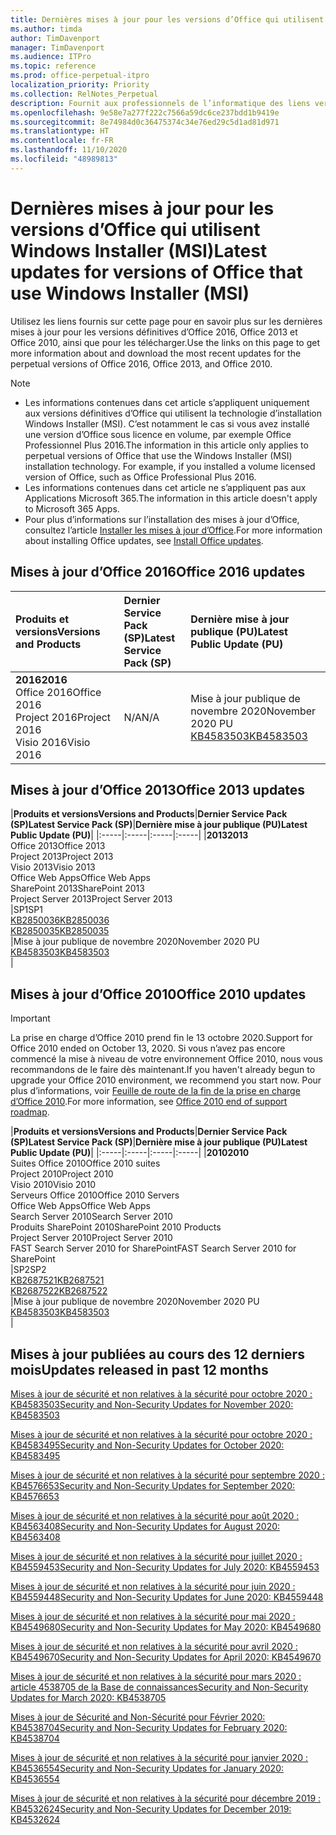 ```yaml
---
title: Dernières mises à jour pour les versions d’Office qui utilisent Windows Installer (MSI)
ms.author: timda
author: TimDavenport
manager: TimDavenport
ms.audience: ITPro
ms.topic: reference
ms.prod: office-perpetual-itpro
localization_priority: Priority
ms.collection: RelNotes_Perpetual
description: Fournit aux professionnels de l’informatique des liens vers les dernières informations sur les mises à jour pour les versions définitives d’Office 2016, Office 2013 et Office 2010
ms.openlocfilehash: 9e58e7a277f222c7566a59dc6ce237bdd1b9419e
ms.sourcegitcommit: 8e74984d0c36475374c34e76ed29c5d1ad81d971
ms.translationtype: HT
ms.contentlocale: fr-FR
ms.lasthandoff: 11/10/2020
ms.locfileid: "48989813"
---
```

# <a name="latest-updates-for-versions-of-office-that-use-windows-installer-msi"></a><span data-ttu-id="a1576-103">Dernières mises à jour pour les versions d’Office qui utilisent Windows Installer (MSI)</span><span class="sxs-lookup"><span data-stu-id="a1576-103">Latest updates for versions of Office that use Windows Installer (MSI)</span></span>

<span data-ttu-id="a1576-104">Utilisez les liens fournis sur cette page pour en savoir plus sur les dernières mises à jour pour les versions définitives d’Office 2016, Office 2013 et Office 2010, ainsi que pour les télécharger.</span><span class="sxs-lookup"><span data-stu-id="a1576-104">Use the links on this page to get more information about and download the most recent updates for the perpetual versions of Office 2016, Office 2013, and Office 2010.</span></span>
  
 
> [!NOTE]
> - <span data-ttu-id="a1576-p101">Les informations contenues dans cet article s’appliquent uniquement aux versions définitives d’Office qui utilisent la technologie d’installation Windows Installer (MSI). C’est notamment le cas si vous avez installé une version d’Office sous licence en volume, par exemple Office Professionnel Plus 2016.</span><span class="sxs-lookup"><span data-stu-id="a1576-p101">The information in this article only applies to perpetual versions of Office that use the Windows Installer (MSI) installation technology. For example, if you installed a volume licensed version of Office, such as Office Professional Plus 2016.</span></span>
> - <span data-ttu-id="a1576-107">Les informations contenues dans cet article ne s’appliquent pas aux Applications Microsoft 365.</span><span class="sxs-lookup"><span data-stu-id="a1576-107">The information in this article doesn't apply to Microsoft 365 Apps.</span></span>
> - <span data-ttu-id="a1576-108">Pour plus d’informations sur l’installation des mises à jour d’Office, consultez l’article [Installer les mises à jour d’Office](https://support.office.com/article/2ab296f3-7f03-43a2-8e50-46de917611c5).</span><span class="sxs-lookup"><span data-stu-id="a1576-108">For more information about installing Office updates, see [Install Office updates](https://support.office.com/article/2ab296f3-7f03-43a2-8e50-46de917611c5).</span></span> 


## <a name="office-2016-updates"></a><span data-ttu-id="a1576-109">Mises à jour d’Office 2016</span><span class="sxs-lookup"><span data-stu-id="a1576-109">Office 2016 updates</span></span>

|<span data-ttu-id="a1576-110">**Produits et versions**</span><span class="sxs-lookup"><span data-stu-id="a1576-110">**Versions and Products**</span></span>|<span data-ttu-id="a1576-111">**Dernier Service Pack (SP)**</span><span class="sxs-lookup"><span data-stu-id="a1576-111">**Latest Service Pack (SP)**</span></span>|<span data-ttu-id="a1576-112">**Dernière mise à jour publique (PU)**</span><span class="sxs-lookup"><span data-stu-id="a1576-112">**Latest Public Update (PU)**</span></span>|
|:-----|:-----|:-----|
|<span data-ttu-id="a1576-113">**2016**</span><span class="sxs-lookup"><span data-stu-id="a1576-113">**2016**</span></span> <br/> <span data-ttu-id="a1576-114">Office 2016</span><span class="sxs-lookup"><span data-stu-id="a1576-114">Office 2016</span></span>  <br/> <span data-ttu-id="a1576-115">Project 2016</span><span class="sxs-lookup"><span data-stu-id="a1576-115">Project 2016</span></span>  <br/> <span data-ttu-id="a1576-116">Visio 2016</span><span class="sxs-lookup"><span data-stu-id="a1576-116">Visio 2016</span></span>  <br/> |<span data-ttu-id="a1576-117">N/A</span><span class="sxs-lookup"><span data-stu-id="a1576-117">N/A</span></span>  <br/> |<span data-ttu-id="a1576-118">Mise à jour publique de novembre 2020</span><span class="sxs-lookup"><span data-stu-id="a1576-118">November 2020 PU</span></span>  <br/> [<span data-ttu-id="a1576-119">KB4583503</span><span class="sxs-lookup"><span data-stu-id="a1576-119">KB4583503</span></span>](https://support.microsoft.com/help/4583503) <br/> |
   
## <a name="office-2013-updates"></a><span data-ttu-id="a1576-120">Mises à jour d’Office 2013</span><span class="sxs-lookup"><span data-stu-id="a1576-120">Office 2013 updates</span></span>

|<span data-ttu-id="a1576-121">**Produits et versions**</span><span class="sxs-lookup"><span data-stu-id="a1576-121">**Versions and Products**</span></span>|<span data-ttu-id="a1576-122">**Dernier Service Pack (SP)**</span><span class="sxs-lookup"><span data-stu-id="a1576-122">**Latest Service Pack (SP)**</span></span>|<span data-ttu-id="a1576-123">**Dernière mise à jour publique (PU)**</span><span class="sxs-lookup"><span data-stu-id="a1576-123">**Latest Public Update (PU)**</span></span>|
|:-----|:-----|:-----|:-----|
|<span data-ttu-id="a1576-124">**2013**</span><span class="sxs-lookup"><span data-stu-id="a1576-124">**2013**</span></span> <br/> <span data-ttu-id="a1576-125">Office 2013</span><span class="sxs-lookup"><span data-stu-id="a1576-125">Office 2013</span></span>  <br/> <span data-ttu-id="a1576-126">Project 2013</span><span class="sxs-lookup"><span data-stu-id="a1576-126">Project 2013</span></span>  <br/> <span data-ttu-id="a1576-127">Visio 2013</span><span class="sxs-lookup"><span data-stu-id="a1576-127">Visio 2013</span></span>  <br/> <span data-ttu-id="a1576-128">Office Web Apps</span><span class="sxs-lookup"><span data-stu-id="a1576-128">Office Web Apps</span></span>  <br/> <span data-ttu-id="a1576-129">SharePoint 2013</span><span class="sxs-lookup"><span data-stu-id="a1576-129">SharePoint 2013</span></span>  <br/> <span data-ttu-id="a1576-130">Project Server 2013</span><span class="sxs-lookup"><span data-stu-id="a1576-130">Project Server 2013</span></span>  <br/> |<span data-ttu-id="a1576-131">SP1</span><span class="sxs-lookup"><span data-stu-id="a1576-131">SP1</span></span> <br/> [<span data-ttu-id="a1576-132">KB2850036</span><span class="sxs-lookup"><span data-stu-id="a1576-132">KB2850036</span></span>](https://support.microsoft.com/kb/2850036) <br/>[<span data-ttu-id="a1576-133">KB2850035</span><span class="sxs-lookup"><span data-stu-id="a1576-133">KB2850035</span></span>](https://support.microsoft.com/kb/2850035) <br/> |<span data-ttu-id="a1576-134">Mise à jour publique de novembre 2020</span><span class="sxs-lookup"><span data-stu-id="a1576-134">November 2020 PU</span></span>  <br/> [<span data-ttu-id="a1576-135">KB4583503</span><span class="sxs-lookup"><span data-stu-id="a1576-135">KB4583503</span></span>](https://support.microsoft.com/help/4583503) <br/> |
   
## <a name="office-2010-updates"></a><span data-ttu-id="a1576-136">Mises à jour d’Office 2010</span><span class="sxs-lookup"><span data-stu-id="a1576-136">Office 2010 updates</span></span>
> [!IMPORTANT]
> <span data-ttu-id="a1576-137">La prise en charge d’Office 2010 prend fin le 13 octobre 2020.</span><span class="sxs-lookup"><span data-stu-id="a1576-137">Support for Office 2010 ended on October 13, 2020.</span></span> <span data-ttu-id="a1576-138">Si vous n’avez pas encore commencé la mise à niveau de votre environnement Office 2010, nous vous recommandons de le faire dès maintenant.</span><span class="sxs-lookup"><span data-stu-id="a1576-138">If you haven't already begun to upgrade your Office 2010 environment, we recommend you start now.</span></span> <span data-ttu-id="a1576-139">Pour plus d’informations, voir [Feuille de route de la fin de la prise en charge d’Office 2010](https://docs.microsoft.com/DeployOffice/office-2010-end-support-roadmap).</span><span class="sxs-lookup"><span data-stu-id="a1576-139">For more information, see [Office 2010 end of support roadmap](https://docs.microsoft.com/DeployOffice/office-2010-end-support-roadmap).</span></span> 

|<span data-ttu-id="a1576-140">**Produits et versions**</span><span class="sxs-lookup"><span data-stu-id="a1576-140">**Versions and Products**</span></span>|<span data-ttu-id="a1576-141">**Dernier Service Pack (SP)**</span><span class="sxs-lookup"><span data-stu-id="a1576-141">**Latest Service Pack (SP)**</span></span>|<span data-ttu-id="a1576-142">**Dernière mise à jour publique (PU)**</span><span class="sxs-lookup"><span data-stu-id="a1576-142">**Latest Public Update (PU)**</span></span>|
|:-----|:-----|:-----|:-----|
|<span data-ttu-id="a1576-143">**2010**</span><span class="sxs-lookup"><span data-stu-id="a1576-143">**2010**</span></span> <br/> <span data-ttu-id="a1576-144">Suites Office 2010</span><span class="sxs-lookup"><span data-stu-id="a1576-144">Office 2010 suites</span></span>  <br/> <span data-ttu-id="a1576-145">Project 2010</span><span class="sxs-lookup"><span data-stu-id="a1576-145">Project 2010</span></span>  <br/> <span data-ttu-id="a1576-146">Visio 2010</span><span class="sxs-lookup"><span data-stu-id="a1576-146">Visio 2010</span></span>  <br/> <span data-ttu-id="a1576-147">Serveurs Office 2010</span><span class="sxs-lookup"><span data-stu-id="a1576-147">Office 2010 Servers</span></span>  <br/> <span data-ttu-id="a1576-148">Office Web Apps</span><span class="sxs-lookup"><span data-stu-id="a1576-148">Office Web Apps</span></span>  <br/> <span data-ttu-id="a1576-149">Search Server 2010</span><span class="sxs-lookup"><span data-stu-id="a1576-149">Search Server 2010</span></span>  <br/> <span data-ttu-id="a1576-150">Produits SharePoint 2010</span><span class="sxs-lookup"><span data-stu-id="a1576-150">SharePoint 2010 Products</span></span>  <br/> <span data-ttu-id="a1576-151">Project Server 2010</span><span class="sxs-lookup"><span data-stu-id="a1576-151">Project Server 2010</span></span>  <br/> <span data-ttu-id="a1576-152">FAST Search Server 2010 for SharePoint</span><span class="sxs-lookup"><span data-stu-id="a1576-152">FAST Search Server 2010 for SharePoint</span></span>  <br/> |<span data-ttu-id="a1576-153">SP2</span><span class="sxs-lookup"><span data-stu-id="a1576-153">SP2</span></span> <br/>[<span data-ttu-id="a1576-154">KB2687521</span><span class="sxs-lookup"><span data-stu-id="a1576-154">KB2687521</span></span>](https://support.microsoft.com/kb/2687521) <br/> [<span data-ttu-id="a1576-155">KB2687522</span><span class="sxs-lookup"><span data-stu-id="a1576-155">KB2687522</span></span>](https://support.microsoft.com/kb/2687522) <br/> |<span data-ttu-id="a1576-156">Mise à jour publique de novembre 2020</span><span class="sxs-lookup"><span data-stu-id="a1576-156">November 2020 PU</span></span>  <br/> [<span data-ttu-id="a1576-157">KB4583503</span><span class="sxs-lookup"><span data-stu-id="a1576-157">KB4583503</span></span>](https://support.microsoft.com/help/4583503) <br/> |
   

   
## <a name="updates-released-in-past-12-months"></a><span data-ttu-id="a1576-158">Mises à jour publiées au cours des 12 derniers mois</span><span class="sxs-lookup"><span data-stu-id="a1576-158">Updates released in past 12 months</span></span>
[<span data-ttu-id="a1576-159">Mises à jour de sécurité et non relatives à la sécurité pour octobre 2020 : KB4583503</span><span class="sxs-lookup"><span data-stu-id="a1576-159">Security and Non-Security Updates for November 2020: KB4583503</span></span>](https://support.microsoft.com/help/4583503)

[<span data-ttu-id="a1576-160">Mises à jour de sécurité et non relatives à la sécurité pour octobre 2020 : KB4583495</span><span class="sxs-lookup"><span data-stu-id="a1576-160">Security and Non-Security Updates for October 2020: KB4583495</span></span>](https://support.microsoft.com/help/4583495)

[<span data-ttu-id="a1576-161">Mises à jour de sécurité et non relatives à la sécurité pour septembre 2020 : KB4576653</span><span class="sxs-lookup"><span data-stu-id="a1576-161">Security and Non-Security Updates for September 2020: KB4576653</span></span>](https://support.microsoft.com/help/4576653)

[<span data-ttu-id="a1576-162">Mises à jour de sécurité et non relatives à la sécurité pour août 2020 : KB4563408</span><span class="sxs-lookup"><span data-stu-id="a1576-162">Security and Non-Security Updates for August 2020: KB4563408</span></span>](https://support.microsoft.com/help/4563408)

[<span data-ttu-id="a1576-163">Mises à jour de sécurité et non relatives à la sécurité pour juillet 2020 : KB4559453</span><span class="sxs-lookup"><span data-stu-id="a1576-163">Security and Non-Security Updates for July 2020: KB4559453</span></span>](https://support.microsoft.com/help/4559453)

[<span data-ttu-id="a1576-164">Mises à jour de sécurité et non relatives à la sécurité pour juin 2020 : KB4559448</span><span class="sxs-lookup"><span data-stu-id="a1576-164">Security and Non-Security Updates for June 2020: KB4559448</span></span>](https://support.microsoft.com/help/4559448)

[<span data-ttu-id="a1576-165">Mises à jour de sécurité et non relatives à la sécurité pour mai 2020 : KB4549680</span><span class="sxs-lookup"><span data-stu-id="a1576-165">Security and Non-Security Updates for May 2020: KB4549680</span></span>](https://support.microsoft.com/help/4549680)

[<span data-ttu-id="a1576-166">Mises à jour de sécurité et non relatives à la sécurité pour avril 2020 : KB4549670</span><span class="sxs-lookup"><span data-stu-id="a1576-166">Security and Non-Security Updates for April 2020: KB4549670</span></span>](https://support.microsoft.com/help/4549670)

[<span data-ttu-id="a1576-167">Mises à jour de sécurité et non relatives à la sécurité pour mars 2020 : article 4538705 de la Base de connaissances</span><span class="sxs-lookup"><span data-stu-id="a1576-167">Security and Non-Security Updates for March 2020: KB4538705</span></span>](https://support.microsoft.com/help/4538705)

[<span data-ttu-id="a1576-168">Mises à jour de Sécurité and Non-Sécurité pour Février 2020: KB4538704</span><span class="sxs-lookup"><span data-stu-id="a1576-168">Security and Non-Security Updates for February 2020: KB4538704</span></span>](https://support.microsoft.com/help/4538704)

[<span data-ttu-id="a1576-169">Mises à jour de sécurité et non relatives à la sécurité pour janvier 2020 : KB4536554</span><span class="sxs-lookup"><span data-stu-id="a1576-169">Security and Non-Security Updates for January 2020: KB4536554</span></span>](https://support.microsoft.com/help/4536554)

[<span data-ttu-id="a1576-170">Mises à jour de sécurité et non relatives à la sécurité pour décembre 2019 : KB4532624</span><span class="sxs-lookup"><span data-stu-id="a1576-170">Security and Non-Security Updates for December 2019: KB4532624</span></span>](https://support.microsoft.com/help/4532624)
 




</br>